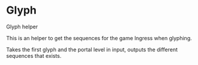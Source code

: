 # Glyph
Glyph helper

This is an helper to get the sequences for the game Ingress when glyphing.


Takes the first glyph and the portal level in input, outputs the different sequences that exists.
